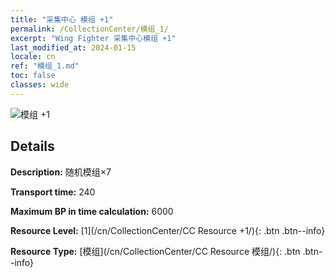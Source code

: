 ```yaml
---
title: "采集中心 模组 +1"
permalink: /CollectionCenter/模组_1/
excerpt: "Wing Fighter 采集中心模组 +1"
last_modified_at: 2024-01-15
locale: cn
ref: "模组_1.md"
toc: false
classes: wide
---
```



![模组 +1](/images/cc/CC_Module_1.png)

## Details

  **Description:** 随机模组×7

  **Transport time:** 240

  **Maximum BP in time calculation:** 6000

  **Resource Level:** [1](/cn/CollectionCenter/CC Resource +1/){: .btn .btn--info}

  **Resource Type:** [模组](/cn/CollectionCenter/CC Resource 模组/){: .btn .btn--info}

